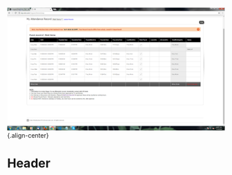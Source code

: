 ![Attendance Record](/uploads/test/attendance-record.png "Attendance Record"){.align-center}<!-- TITLE: Test -->
<!-- SUBTITLE: A quick summary of Test -->

# Header